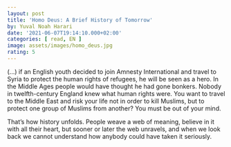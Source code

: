 ```yaml
---
layout: post
title: 'Homo Deus: A Brief History of Tomorrow'
by: Yuval Noah Harari
date: '2021-06-07T19:14:10.000+02:00'
categories: [ read, EN ]
image: assets/images/homo_deus.jpg
rating: 5
---
```


(...) if an English youth decided to join Amnesty International and travel to Syria to protect the human rights of refugees, he will be seen as a hero. In the Middle Ages people would have thought he had gone bonkers. Nobody in twelfth-century England knew what human rights were. You want to travel to the Middle East and risk your life not in order to kill Muslims, but to protect one group of Muslims from another? You must be out of your mind.

That’s how history unfolds. People weave a web of meaning, believe in it with all their heart, but sooner or later the web unravels, and when we look back we cannot understand how anybody could have taken it seriously.